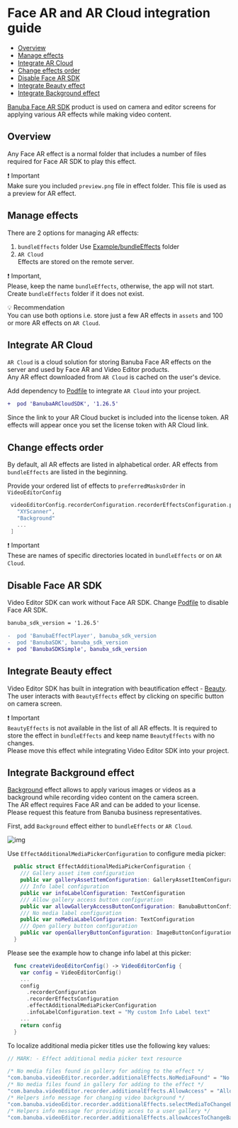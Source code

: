 # Face AR and AR Cloud integration guide

- [Overview](#Overview)
- [Manage effects](#Manage-effects)
- [Integrate AR Cloud](#Integrate-AR-Cloud)
- [Change effects order](#Change-effects-order)
- [Disable Face AR SDK](#Disable-Face-AR-SDK)
- [Integrate Beauty effect](#Integrate-Beauty-effect)
- [Integrate Background effect](#Integrate-Background-effect)

[Banuba Face AR SDK](https://www.banuba.com/facear-sdk/face-filters) product is used on camera and editor screens for applying various AR effects while making video content.

## Overview
Any Face AR effect is a normal folder that includes a number of files required for Face AR SDK to play this effect.

:exclamation: Important    
Make sure you included ```preview.png``` file in effect folder. This file is used as a preview for AR effect.

## Manage effects
There are 2 options for managing AR effects:
1. ```bundleEffects``` folder
   Use [Example/bundleEffects](../Example/Example/bundleEffects) folder
2. ```AR Cloud```  
   Effects are stored on the remote server.

:exclamation: Important,  
Please, keep the name ```bundleEffects```, otherwise, the app will not start. Create ```bundleEffects``` folder if it does not exist.

:bulb: Recommendation  
You can use both options i.e. store just a few AR effects in ```assets``` and 100 or more AR effects  on ```AR Cloud```.

## Integrate AR Cloud

```AR Cloud``` is a cloud solution for storing Banuba Face AR effects on the server and used by Face AR and Video Editor products.  
Any AR effect downloaded from ```AR Cloud``` is cached on the user's device.

Add dependency to [Podfile](../Example/Podfile#L11) to integrate ```AR Cloud``` into your project.
```diff
+  pod 'BanubaARCloudSDK', '1.26.5'
```

Since the link to your AR Cloud bucket is included into the license token. AR effects will appear once you set the license token with AR Cloud link.

## Change effects order
By default, all AR effects are listed in alphabetical order. AR effects from ```bundleEffects``` are listed in the beginning.

Provide your ordered list of effects to  ```preferredMasksOrder``` in ```VideoEditorConfig```
```swift
 videoEditorConfig.recorderConfiguration.recorderEffectsConfiguration.preferredMasksOrder = [
   "XYScanner",
   "Background"
   ...
 ]
``` 

:exclamation: Important  
These are names of specific directories located in ```bundleEffects``` or on ```AR Cloud```.

## Disable Face AR SDK
Video Editor SDK can work without Face AR SDK.
Change [Podfile](../Example/Podfile) to disable Face AR SDK.
```diff
banuba_sdk_version = '1.26.5'

-  pod 'BanubaEffectPlayer', banuba_sdk_version
-  pod 'BanubaSDK', banuba_sdk_version
+  pod 'BanubaSDKSimple', banuba_sdk_version
```

## Integrate Beauty effect
Video Editor SDK has built in integration with beautification effect - [Beauty](../Example/Example/bundleEffects/BeautyEffects).
The user interacts with ```BeautyEffects``` effect by clicking on specific button on camera screen.  

:exclamation: Important  
```BeautyEffects``` is not available in the list of all AR effects. It is required to store the effect in ```bundleEffects``` and keep name ```BeautyEffects``` with no changes.    
Please move this effect while integrating Video Editor SDK into your project.

## Integrate Background effect

[Background](.../Example/Example/bundleEffects/Background) effect allows to apply various images or videos as a background while recording video content on the camera screen.  
The AR effect requires Face AR and can be added to your license.  
Please request this feature from Banuba business representatives.

First, add ```Background``` effect either to ```bundleEffects``` or  ```AR Cloud```.

![img](../mdDocs/screenshots/AdditionalEffectsMediaPicker.png)

Use `EffectAdditionalMediaPickerConfiguration` to configure media picker:

```swift
  public struct EffectAdditionalMediaPickerConfiguration {
    /// Gallery asset item configuration
    public var galleryAssetItemConfiguration: GalleryAssetItemConfiguration
    /// Info label configuration
    public var infoLabelConfiguration: TextConfiguration
    /// Allow gallery access button configuration
    public var allowGalleryAccessButtonConfiguration: BanubaButtonConfiguration
    /// No media label configuration
    public var noMediaLabelConfiguration: TextConfiguration
    /// Open gallery button configuration
    public var openGalleryButtonConfiguration: ImageButtonConfiguration
  }
```

Please see the example how to change info label at this picker:

```swift
  func createVideoEditorConfig() -> VideoEditorConfig {
    var config = VideoEditorConfig()
    ...
    config
      .recorderConfiguration
      .recorderEffectsConfiguration
      .effectAdditionalMediaPickerConfiguration
      .infoLabelConfiguration.text = "My custom Info Label text"
    ...
    return config
  }
```
To localize additional media picker titles use the following key values:

```swift
// MARK: - Effect additional media picker text resource

/* No media files found in gallery for adding to the effect */
"com.banuba.videoEditor.recorder.additionalEffects.NoMediaFound" = "No media found";
/* No media files found in gallery for adding to the effect */
"com.banuba.videoEditor.recorder.additionalEffects.AllowAccess" = "Allow Access";
/* Helpers info message for changing video background */
"com.banuba.videoEditor.recorder.additionalEffects.selectMediaToChangeBackgroundMessage" = "Select media to change the background:";
/* Helpers info message for providing acces to a user gallery */
"com.banuba.videoEditor.recorder.additionalEffects.allowAccesToChangeBackgroundMessage" = "Allow access to Gallery to change the background";
```